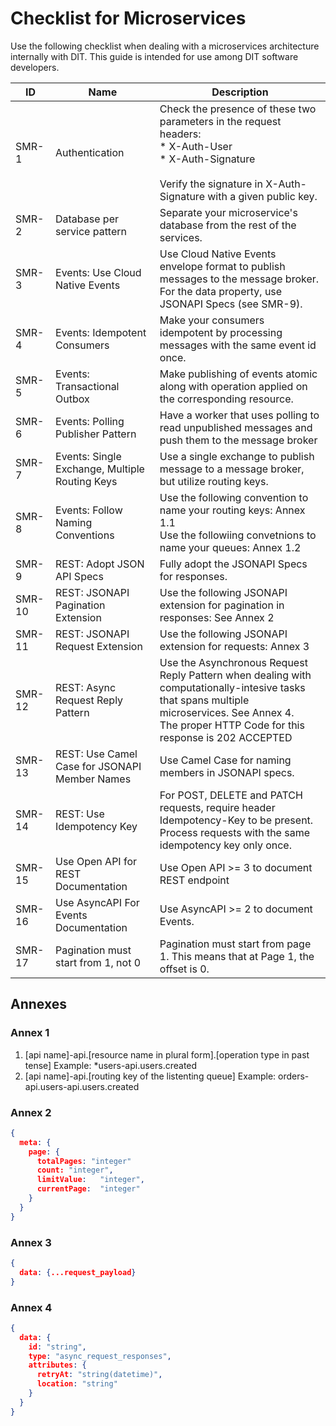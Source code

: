 # Checklist for Microservices

Use the following checklist when dealing with a microservices architecture internally with DIT. This guide is intended for use among DIT software developers. 

| ID     | Name                                           | Description                                                  |
| ------ | ---------------------------------------------- | ------------------------------------------------------------ |
| SMR-1  | Authentication                                 | Check the presence of these two parameters in the request headers:<br />* X-Auth-User<br />* X-Auth-Signature<br /><br />Verify the signature in X-Auth-Signature with a given public key. |
| SMR-2  | Database per service pattern                   | Separate your microservice's database from the rest of the services. |
| SMR-3  | Events: Use Cloud Native Events                | Use Cloud Native Events envelope format to publish messages to the message broker.<br />For the data property, use JSONAPI Specs (see SMR-9). |
| SMR-4  | Events: Idempotent Consumers                   | Make your consumers idempotent by processing messages with the same event id once. |
| SMR-5  | Events: Transactional Outbox                   | Make publishing of events atomic along with operation applied on the corresponding resource. |
| SMR-6  | Events: Polling Publisher Pattern              | Have a worker that uses polling to read unpublished messages and push them to the message broker |
| SMR-7  | Events: Single Exchange, Multiple Routing Keys | Use a single exchange to publish message to a message broker, but utilize routing keys. |
| SMR-8  | Events: Follow Naming Conventions              | Use the following convention to name your routing keys: Annex 1.1<br />Use the followiing convetnions to name your queues: Annex 1.2 |
| SMR-9  | REST: Adopt JSON API Specs                     | Fully adopt the JSONAPI Specs for responses.<br />           |
| SMR-10 | REST: JSONAPI Pagination Extension             | Use the following JSONAPI extension for pagination in responses: See Annex 2 |
| SMR-11 | REST: JSONAPI Request Extension                | Use the following JSONAPI extension for requests: Annex 3    |
| SMR-12 | REST: Async Request Reply Pattern              | Use the Asynchronous Request Reply Pattern when dealing with computationally-intesive tasks that spans multiple microservices. See Annex 4.<br />The proper HTTP Code for this response is 202 ACCEPTED |
| SMR-13 | REST: Use Camel Case for JSONAPI Member Names  | Use Camel Case for naming members in JSONAPI specs.          |
| SMR-14 | REST: Use Idempotency Key                      | For POST, DELETE and PATCH requests, require header Idempotency-Key to be present. Process requests with the same idempotency key only once. |
| SMR-15 | Use Open API for REST Documentation            | Use Open API >= 3 to document REST endpoint                  |
| SMR-16 | Use AsyncAPI For Events Documentation          | Use AsyncAPI >= 2 to document Events.                        |
| SMR-17 | Pagination must start from 1, not 0            | Pagination must start from page 1. This means that at Page 1, the offset is 0. |




## Annexes

### Annex 1

1. [api name]-api.[resource name in plural form].[operation type in past tense]
   Example: *users-api.users.created
2. [api name]-api.[routing key of the listenting queue]
   Example: orders-api.users-api.users.created

### Annex 2

```JSON
{
  meta: {
    page: {
      totalPages: "integer"
      count: "integer",
      limitValue:	"integer",
      currentPage:	"integer"
    }
  }
}
```



### Annex 3

```json
{
  data: {...request_payload}
}
```



### Annex 4

```JSON
{
  data: {
    id: "string",
    type: "async_request_responses",
    attributes: {
      retryAt: "string(datetime)",
      location: "string"
    }
  }
}
```

